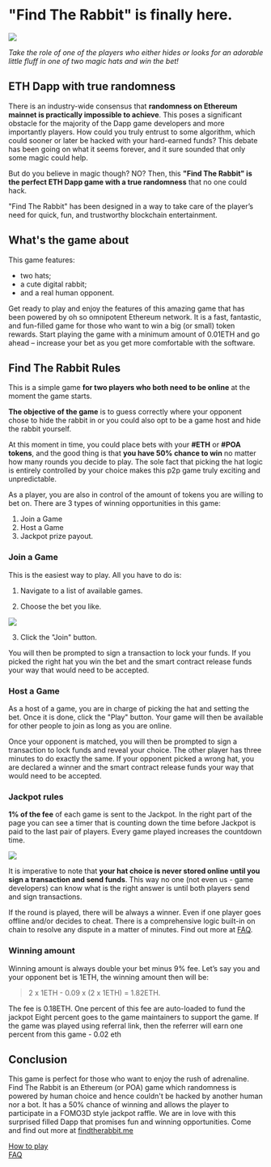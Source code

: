# "Find The Rabbit" is finally here. </h1>
![](https://github.com/findtherabbit/wiki/raw/master/pictures/tw_2.png)

*Take the role of one of the players who either hides or looks for an adorable little fluff in one of two magic hats and win the bet!* 

## ETH Dapp with true randomness

There is an industry-wide consensus that **randomness on Ethereum mainnet is practically impossible to achieve**. This poses a significant obstacle for the majority of the Dapp game developers and more importantly players. How could you truly entrust to some algorithm, which could sooner or later be hacked with your hard-earned funds? This debate has been going on what it seems forever, and it sure sounded that only some magic could help.

But do you believe in magic though? NO? Then, this **"Find The Rabbit" is the perfect ETH Dapp game with a true randomness** that no one could hack. 

"Find The Rabbit" has been designed in a way to take care of the player’s need for quick, fun, and trustworthy blockchain entertainment.

## What's the game about

This game features:
* two hats;
* a cute digital rabbit;
* and a real human opponent.

Get ready to play and enjoy the features of this amazing game that has been powered by oh so omnipotent Ethereum network. It is a fast, fantastic, and fun-filled game for those who want to win a big (or small) token rewards. Start playing the game with a minimum amount of 0.01ETH and go ahead – increase your bet as you get more comfortable with the software.

## Find The Rabbit Rules

This is a simple game **for two players who both need to be online** at the moment the game starts. 

**The objective of the game** is to guess correctly where your opponent chose to hide the rabbit in or you could also opt to be a game host and hide the rabbit yourself.

At this moment in time, you could place bets with your **#ETH** or **#POA tokens**, and the good thing is that **you have 50% chance to win** no matter how many rounds you decide to play. The sole fact that picking the hat logic is entirely controlled by your choice makes this p2p game truly exciting and unpredictable. 

As a player, you are also in control of the amount of tokens you are willing to bet on. 
There are 3 types of winning opportunities in this game:

1. Join a Game
2. Host a Game
3. Jackpot prize payout.

### Join a Game

This is the easiest way to play. All you have to do is:

1. Navigate to a list of available games.

2. Choose the bet you like.

![](https://github.com/findtherabbit/findtherabbit.me/raw/faq/gifs/joinGame.gif)

3. Click the "Join" button. 

You will then be prompted to sign a transaction to lock your funds. If you picked the right hat you win the bet and the smart contract release funds your way that would need to be accepted. 


### Host a Game

As a host of a game, you are in charge of picking the hat and setting the bet. Once it is done, click the "Play" button. Your game will then be available for other people to join as long as you are online.

Once your opponent is matched, you will then be prompted to sign a transaction to lock funds and reveal your choice. The other player has three minutes to do exactly the same. If your opponent picked a wrong hat, you are declared a winner and the smart contract release funds your way that would need to be accepted.

### Jackpot rules

**1% of the fee** of each game is sent to the Jackpot. In the right part of the page you can see a timer that is counting down the time before Jackpot is paid to the last pair of players. Every game played increases the countdown time.

![](https://i.imgur.com/Gj2OT4A.png)


It is imperative to note that **your hat choice is never stored online until you sign a transaction and send funds**. This way no one (not even us - game developers) can know what is the right answer is until both players send and sign transactions. 

If the round is played, there will be always a winner. Even if one player goes offline and/or decides to cheat. There is a comprehensive logic built-in on chain to resolve any dispute in a matter of minutes. Find out more at <a href="https://findtherabbit.github.io/wiki/FAQ.html">FAQ</a>.

### Winning amount


Winning amount is always double your bet minus 9% fee.
Let’s say you and your opponent bet is 1ETH, the winning amount then will be:
> 2 x 1ETH - 0.09 x (2 x 1ETH) = 1.82ETH.

The fee is 0.18ETH.
One percent of this fee are auto-loaded to fund the jackpot
Eight percent goes to the game maintainers to support the game.
If the game was played using referral link, then the referrer will earn one percent from this game - 0.02 eth



## Conclusion 
This game is perfect for those who want to enjoy the rush of adrenaline. Find The Rabbit is an Ethereum (or POA)  game which randomness is powered by human choice and hence couldn't be hacked by another human nor a bot. It has a 50% chance of winning and allows the player to participate in a FOMO3D style jackpot raffle. We are in love with this surprised filled Dapp that  promises fun and winning opportunities. Come and find out more at <a href="https://findtherabbit.me/">findtherabbit.me</a>




[How to play](HowToPlay.html)  
[FAQ](FAQ.html)
